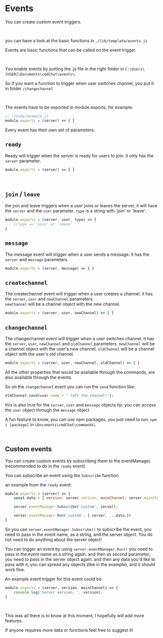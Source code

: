 # Events

You can create custom event triggers. 

<br>

you can have a look at the basic functions in `./lib/template/events.js`

Events are basic functions that can be called on the event trigger.

<br>

You enable events by putting the .js file in the right folder in
`C:\Users\[USER]\Documents\cmdChat\events\`.

So if you want a function to trigger when user switches channel, you put it in folder `/changechannel`
  
  <br>

The events have to be exported in module.exports, for example:
```js
// /ready/example.js
module.exports = (server) => { }
```

Every event has their own set of parameters:

## `ready`
Ready will trigger when the server is ready for users to join.
it only has the `server` parameter.
```js
module.exports = (server) => { }
```
<br>

## `join` / `leave`
the join and leave triggers when a user joins or leaves the server, 
it will have the `server` and the `user` parameter, `type` is a string with 'join' or 'leave'.
```js
module.exports = (server, user, type) => {
    //type == 'join' or 'leave'
}
```

## `message`
The message event will trigger when a user sends a message.
it has the `server` and `message` parameters.

```js
module.exports = (server, message) => { }
```


## `createchannel`
The createchannel event will trigger when a user creates a channel.
it has the `server`, `user` and `newChannel` parameters.  
`newChannel` will be a channel object with the new channel.
```js
module.exports = (server, user, newChannel) => { }
```

## `changechannel`
The changechannel event will trigger when a user switches channel.
it has the `server`, `user`, `newChannel` and `oldChannel` parameters.
`newChannel` will be a channel object with the user's new channel.
`oldChannel` will be a channel object with the user's old channel.

```js
module.exports = (server, user, newChannel, oldChannel) => { }
```



All the other properties that would be available through the commands, are also available through the events.

So on the `changechannel` event you can run the `send` function like:
```js
oldChannel.send(user.name + " left the channel!");
```

this is also true for the `server`, `user` and `message` objects
tip: you can access the `user` object through the `message` object




    

A fun feature to know, you can use npm packages, you just need to run: `npm i [package]` in `\Documents\cmdChat\commands\`

<br>

## Custom events
You can create custom events by subscribing them to the eventManager. (recommended to do in the `ready` event)

You can subscribe an event using the `Subscribe` function

an example from the `ready` event:
```js
module.exports = (server) => {
    const data = { version: server.version, mainChannel: server.mainChannelName };

    server.eventManager.Subscribe('custom', server);

    server.eventManager.Run('custom', { server, ...data })
}
```

So you use `server.eventManager.Subscribe()` to subscribe the event, you need to pass in the event name, as a string, and the server object. You do not need to do anything about the server object!
  
You can trigger an event by using `server.eventManager.Run()` 
you need to pass in the event name as a string again. and then as second parameter, you need to pass in the server object again.
and then any data you'd like to pass with it, you can spread any objects (like in the example), and it should work fine.
  
An example event trigger for this event could be:
```js
module.exports = (server, version, mainChannel) => {
    console.log('Server version: ', version);
}
```




<br>

This was all there is to know at this moment, I hopefully will add more features.
  
If anyone requires more data or functions feel free to suggest it!
